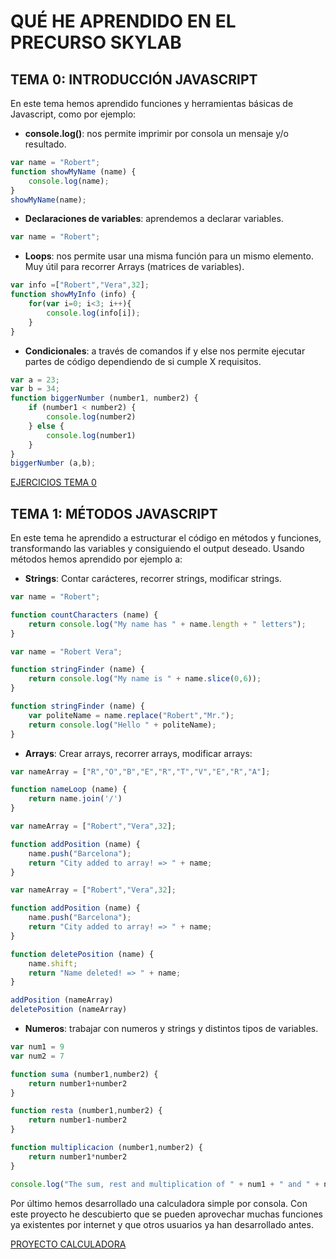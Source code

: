 # QUÉ HE APRENDIDO EN EL PRECURSO SKYLAB

## TEMA 0: INTRODUCCIÓN JAVASCRIPT

En este tema hemos aprendido funciones y herramientas básicas de Javascript, como por ejemplo:

* **console.log()**: nos permite imprimir por consola un mensaje y/o resultado.
```javascript
var name = "Robert";
function showMyName (name) {
	console.log(name);
}
showMyName(name);
```
* **Declaraciones de variables**: aprendemos a declarar variables.
```javascript
var name = "Robert";
````
* **Loops**: nos permite usar una misma función para un mismo elemento. Muy útil para recorrer Arrays (matrices de variables).
```javascript
var info =["Robert","Vera",32];
function showMyInfo (info) {
	for(var i=0; i<3; i++){
		console.log(info[i]);	
	}	
}
````
* **Condicionales**: a través de comandos if y else nos permite ejecutar partes de código dependiendo de si cumple X requisitos.
```javascript
var a = 23;
var b = 34;
function biggerNumber (number1, number2) {
	if (number1 < number2) {
		console.log(number2)
	} else {
		console.log(number1)
	}
}
biggerNumber (a,b);
````
[EJERCICIOS TEMA 0](/Users/Robert/skylab/precourse/tema1-pc/exercices1.js)

## TEMA 1: MÉTODOS JAVASCRIPT

En este tema he aprendido a estructurar el código en métodos y funciones, transformando las variables y consiguiendo el output deseado. Usando métodos hemos aprendido por ejemplo a:

* **Strings**: Contar carácteres, recorrer strings, modificar strings.
```javascript
var name = "Robert";

function countCharacters (name) {
	return console.log("My name has " + name.length + " letters");
}
```
```javascript
var name = "Robert Vera";

function stringFinder (name) {
	return console.log("My name is " + name.slice(0,6));
}
```
```javascript
function stringFinder (name) {
	var politeName = name.replace("Robert","Mr.");
	return console.log("Hello " + politeName);
}
```
* **Arrays**: Crear arrays, recorrer arrays, modificar arrays:

```javascript
var nameArray = ["R","O","B","E","R","T","V","E","R","A"];

function nameLoop (name) {
	return name.join('/')
}
````
```javascript
var nameArray = ["Robert","Vera",32];

function addPosition (name) {
	name.push("Barcelona");
	return "City added to array! => " + name;
}
````
```javascript
var nameArray = ["Robert","Vera",32];

function addPosition (name) {
	name.push("Barcelona");
	return "City added to array! => " + name;
}

function deletePosition (name) {
	name.shift;
	return "Name deleted! => " + name;
}

addPosition (nameArray)
deletePosition (nameArray)
```
* **Numeros**: trabajar con numeros y strings y distintos tipos de variables.

```javascript
var num1 = 9
var num2 = 7

function suma (number1,number2) {
	return number1+number2
}

function resta (number1,number2) {
	return number1-number2
}

function multiplicacion (number1,number2) {
	return number1*number2
}

console.log("The sum, rest and multiplication of " + num1 + " and " + num2 + " is " + suma(num1,num2) + ", " + resta(num1,num2) + " and " + multiplicacion(num1,num2))
````

Por último hemos desarrollado una calculadora simple por consola. Con este proyecto he descubierto que se pueden aprovechar muchas funciones ya existentes por internet y que otros usuarios ya han desarrollado antes.

[PROYECTO CALCULADORA](/Users/Robert/skylab/precourse/tema2-pc/project2.js)

